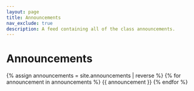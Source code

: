 ```yaml
---
layout: page
title: Announcements
nav_exclude: true
description: A feed containing all of the class announcements.
---
```


# Announcements

<!--- Announcements are stored in the `_announcements` directory and
rendered according to the layout file, `_layouts/announcement.html`. --->

{% assign announcements = site.announcements | reverse %}
{% for announcement in announcements %}
{{ announcement }}
{% endfor %}
